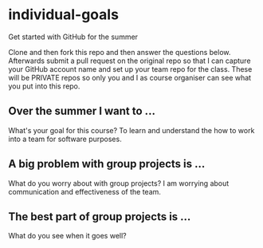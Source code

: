 # individual-goals
Get started with GitHub for the summer

Clone and then fork this repo and then answer the questions below. Afterwards submit a pull request on the original repo so that I can capture your GitHub account name and set up your team repo for the class.
These will be PRIVATE repos so only you and I as course organiser can see what you put into this repo.

## Over the summer I want to ... 
What's your goal for this course?
To learn and understand the how to work into a team for software purposes.

## A big problem with group projects is ...
What do you worry about with group projects?
I am worrying about communication and effectiveness of the team.

## The best part of group projects is ...
What do you see when it goes well?
